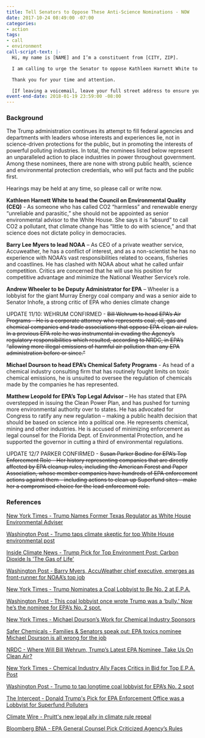 ```yaml
---
title: Tell Senators to Oppose These Anti-Science Nominations - NOW
date: 2017-10-24 08:49:00 -07:00
categories:
- action
tags:
- call
- environment
call-script-text: |-
  Hi, my name is [NAME] and I’m a constituent from [CITY, ZIP].

  I am calling to urge the Senator to oppose Kathleen Harnett White to head the Council on Environmental Quality, Barry Lee Myers to lead NOAA, Andrew Wheeler to be Deputy Administrator for EPA, ~~Bill Wehrum to head EPA’s Air Programs,~~ Michael Dourson to head EPA’s Chemical Safety Programs, ~~Susan Parker Bodine for EPA’s Top Enforcement Role,~~ and Matthew Leopold for EPA’s Top Legal Advisor. The Trump administration continues its attempt to fill federal agencies and departments with leaders whose interests and experiences lie, not in science-driven protections for the public, but in promoting the interests of powerful polluting industries. Among these nominees, there are none with strong public health, science and environmental protection credentials, who will put facts and the public first.

  Thank you for your time and attention.

  [If leaving a voicemail, leave your full street address to ensure your call is tallied]
event-end-date: 2018-01-19 23:59:00 -08:00
---
```


### Background

The Trump administration continues its attempt to fill federal agencies and departments with leaders whose interests and experiences lie, not in science-driven protections for the public, but in promoting the interests of powerful polluting industries.  In total, the nominees listed below represent an unparalleled action to place  industries in power throughout government. Among these nominees, there are none with strong public health, science and environmental protection credentials, who will put facts and the public first. 

Hearings may be held at any time, so please call or write now.

**Kathleen Harnett White to head the Council on Environmental Quality (CEQ)** - As someone who has called CO2 “harmless” and renewable energy “unreliable and parasitic,” she should not be appointed as senior environmental advisor to the White House.  She says it is “absurd” to call CO2 a pollutant, that climate change has “little to do with science,” and that science does not dictate policy in democracies.  
 
**Barry Lee Myers to lead NOAA** – As CEO of a private weather service, Accuweather, he has a conflict of interest, and as a non-scientist he has no experience with NOAA’s vast responsibilities related to oceans, fisheries and coastlines.  He has clashed with NOAA about what he called unfair competition.  Critics are concerned that he will use his position for competitive advantage and minimize the National Weather Service’s role.  
 
**Andrew Wheeler to be Deputy Administrator for EPA** – Wheeler is a lobbyist for the giant Murray Energy coal company and was a senior aide to Senator Inhofe, a strong critic of EPA who denies climate change
 
UPDATE 11/10: WEHRUM CONFIRMED - ~~Bill Wehrum to head EPA’s Air Programs - He is a corporate attorney who represents coal, oil, gas and chemical companies and trade associations that oppose EPA clean air rules.  In a previous EPA role he was instrumental in evading the Agency’s regulatory responsibilities which resulted, according to NRDC,  in EPA’s “allowing more illegal emissions of harmful air pollution than any EPA administration before or since.”~~
 
**Michael Dourson to head EPA’s Chemical Safety Programs** - As head of a chemical industry consulting firm that has routinely fought limits on toxic chemical emissions, he is unsuited to oversee the regulation of chemicals made by the companies he has represented.  
 
**Matthew Leopold for EPA’s Top Legal Advisor** – He has stated that EPA overstepped in issuing the Clean Power Plan, and has pushed for turning more environmental authority over to states. He has advocated for Congress to ratify any new regulation – making a public health decision that should be based on science into a political one.  He represents chemical, mining and other industries.  He is accused of minimizing enforcement as legal counsel for the Florida Dept. of Environmental Protection, and he supported the governor in cutting a third of environmental regulations.
 
UPDATE 12/7 PARKER CONFIRMED - ~~Susan Parker Bodine for EPA’s Top Enforcement Role - Her history representing companies that are directly affected by EPA cleanup rules, including the American Forest and Paper Association, whose member companies have hundreds of EPA enforcement actions against them - including actions to clean up Superfund sites - make her a compromised choice for the lead enforcement role.~~

### References
[New York Times - Trump Names Former Texas Regulator as White House Environmental Adviser](https://www.nytimes.com/2017/10/13/climate/trump-environmental-advisor.html?_r=1)

[Washington Post - Trump taps climate skeptic for top White House environmental post](https://www.washingtonpost.com/news/energy-environment/wp/2017/10/13/trump-taps-climate-skeptic-for-top-white-house-environmental-post/?utm_term=.fafd4869da11)

[Inside Climate News - Trump Pick for Top Environment Post: Carbon Dioxide Is 'The Gas of Life'](https://insideclimatenews.org/news/13102017/trump-kathleen-hartnett-white-ceq-nominee-climate-change-fossil-fuels-supporter-texas)

[Washington Post - Barry Myers, AccuWeather chief executive, emerges as front-runner for NOAA’s top job](https://www.washingtonpost.com/news/capital-weather-gang/wp/2017/05/15/barry-myers-accuweather-chief-executive-emerges-as-front-runner-for-noaa-top-job/?utm_term=.4bb0761c0b06)

[New York Times - Trump Nominates a Coal Lobbyist to Be No. 2 at E.P.A.](https://www.nytimes.com/2017/10/05/climate/trump-epa-andrew-wheeler.html)

[Washington Post - This coal lobbyist once wrote Trump was a ‘bully.’ Now he’s the nominee for EPA’s No. 2 spot.](https://www.washingtonpost.com/news/energy-environment/wp/2017/10/07/this-coal-lobbyist-once-wrote-trump-was-a-bully-now-hes-the-nominee-for-epas-no-2-spot/?utm_term=.82e53113d673)

[New York Times - Michael Dourson’s Work for Chemical Industry Sponsors](https://www.nytimes.com/interactive/2017/10/16/science/document-Michael-Dourson-Research-Papers-on-Chemicals.html)

[Safer Chemicals - Families & Senators speak out: EPA toxics nominee Michael Dourson is all wrong for the job](http://saferchemicals.org/2017/10/12/families-senators-speak-out-epa-toxics-nominee-michael-dourson-is-all-wrong-for-the-job/)

[NRDC - Where Will Bill Wehrum, Trump’s Latest EPA Nominee, Take Us On Clean Air?](https://www.nrdc.org/experts/where-will-bill-wehrum-trumps-latest-epa-nominee-take-us-clean-air)

[New York Times - Chemical Industry Ally Faces Critics in Bid for Top E.P.A. Post](https://www.nytimes.com/2017/09/19/science/epa-chemical-industry-dourson.html)

[Washington Post - Trump to tap longtime coal lobbyist for EPA’s No. 2 spot](https://www.washingtonpost.com/news/energy-environment/wp/2017/07/21/trump-to-tap-longtime-coal-lobbyist-for-epas-number-two-spot/?utm_term=.ef18acef6a21)

[The Intercept - Donald Trump's Pick for EPA Enforcement Office was a Lobbyist for Superfund Polluters](https://theintercept.com/2017/05/24/donald-trumps-pick-for-epa-enforcement-office-was-a-lobbyist-for-superfund-polluters/)

[Climate Wire - Pruitt's new legal ally in climate rule repeal](https://www.peer.org/assets/clips/CLIMATEWIRE_NOMINATIONS_Pruitt's_new_legal_ally_in_climate_rule_repeal.pdf)

[Bloomberg BNA - EPA General Counsel Pick Criticized Agency’s Rules](https://www.bna.com/epa-general-counsel-n73014464150/)